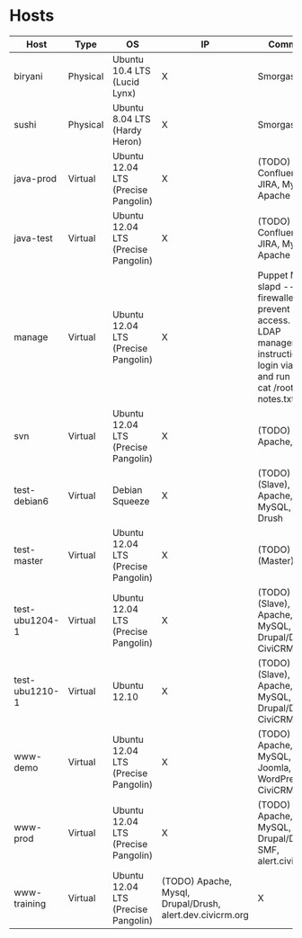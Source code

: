 Hosts
=====

<table>
  <thead>
    <tr>
      <th>Host</th>
      <th>Type</h>
      <th>OS</th>
      <th>IP</th>
      <th>Comments</th>
    </tr>
  </thead>
  <tbody>
      <tr>
      <td>biryani</td>
      <td>Physical</td>
      <td>Ubuntu 10.4 LTS (Lucid Lynx)</td>
      <td>X</td>
      <td>Smorgasbord</td>
    </tr>
    <tr>
      <td>sushi</td>
      <td>Physical</td>
      <td>Ubuntu 8.04 LTS (Hardy Heron)</td>
      <td>X</td>
      <td>Smorgasbord</td>
    </tr>
    <tr>
      <td>java-prod</td>
      <td>Virtual</td>
      <td>Ubuntu 12.04 LTS (Precise Pangolin)</td>
      <td>X</td>
      <td>(TODO) Confluence, JIRA, MySQL, Apache</td>
    </tr>
    <tr>
      <td>java-test</td>
      <td>Virtual</td>
      <td>Ubuntu 12.04 LTS (Precise Pangolin)</td>
      <td>X</td>
      <td>(TODO) Confluence, JIRA, MySQL, Apache</td>
    </tr>
    <tr>
      <td>manage</td>
      <td>Virtual</td>
      <td>Ubuntu 12.04 LTS (Precise Pangolin)</td>
      <td>X</td>
      <td>Puppet Master, slapd -- firewalled to prevent remote access. For LDAP management instructions, login via SSH and run "sudo cat /root/ldap-notes.txt"</td>
    </tr>
    <tr>
      <td>svn</td>
      <td>Virtual</td>
      <td>Ubuntu 12.04 LTS (Precise Pangolin)</td>
      <td>X</td>
      <td>(TODO) Apache, SVN</td>
    </tr>
    <tr>
      <td>test-debian6</td>
      <td>Virtual</td>
      <td>Debian Squeeze</td>
      <td>X</td>
      <td>(TODO) Jenkins (Slave), Apache, MySQL, Drupal, Drush</td>
    </tr>
    <tr>
      <td>test-master</td>
      <td>Virtual</td>
      <td>Ubuntu 12.04 LTS (Precise Pangolin)</td>
      <td>X</td>
      <td>(TODO) Jenkins (Master)</td>
    </tr>
    <tr>
      <td>test-ubu1204-1</td>
      <td>Virtual</td>
      <td>Ubuntu 12.04 LTS (Precise Pangolin)</td>
      <td>X</td>
      <td>(TODO) Jenkins (Slave), Apache, MySQL, Drupal/Drush, CiviCRM</td>
    </tr>
    <tr>
      <td>test-ubu1210-1</td>
      <td>Virtual</td>
      <td>Ubuntu 12.10</td>
      <td>X</td>
      <td>(TODO) Jenkins (Slave), Apache, MySQL, Drupal/Drush, CiviCRM</td>
    </tr>
    <tr>
      <td>www-demo</td>
      <td>Virtual</td>
      <td>Ubuntu 12.04 LTS (Precise Pangolin)</td>
      <td>X</td>
      <td>(TODO) Apache, MySQL, Drupal, Joomla, WordPress, CiviCRM</td>
    </tr>
    <tr>
      <td>www-prod</td>
      <td>Virtual</td>
      <td>Ubuntu 12.04 LTS (Precise Pangolin)</td>
      <td>X</td>
      <td>(TODO) Apache, MySQL, Drupal/Drush, SMF, alert.civicrm.org</td>
    </tr>
    <tr>
      <td>www-training</td>
      <td>Virtual</td>
      <td>Ubuntu 12.04 LTS (Precise Pangolin)</td>
      <td>(TODO) Apache, Mysql, Drupal/Drush, alert.dev.civicrm.org</td>
      <td>X</td>
    </tr>
  </tbody>
</table>
